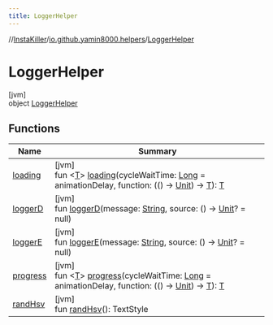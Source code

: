 ```yaml
---
title: LoggerHelper
---
```

//[InstaKiller](../../../index.html)/[io.github.yamin8000.helpers](../index.html)/[LoggerHelper](index.html)



# LoggerHelper



[jvm]\
object [LoggerHelper](index.html)



## Functions


| Name | Summary |
|---|---|
| [loading](loading.html) | [jvm]<br>fun &lt;[T](loading.html)&gt; [loading](loading.html)(cycleWaitTime: [Long](https://kotlinlang.org/api/latest/jvm/stdlib/kotlin/-long/index.html) = animationDelay, function: (() -&gt; [Unit](https://kotlinlang.org/api/latest/jvm/stdlib/kotlin/-unit/index.html)) -&gt; [T](loading.html)): [T](loading.html) |
| [loggerD](logger-d.html) | [jvm]<br>fun [loggerD](logger-d.html)(message: [String](https://kotlinlang.org/api/latest/jvm/stdlib/kotlin/-string/index.html), source: () -&gt; [Unit](https://kotlinlang.org/api/latest/jvm/stdlib/kotlin/-unit/index.html)? = null) |
| [loggerE](logger-e.html) | [jvm]<br>fun [loggerE](logger-e.html)(message: [String](https://kotlinlang.org/api/latest/jvm/stdlib/kotlin/-string/index.html), source: () -&gt; [Unit](https://kotlinlang.org/api/latest/jvm/stdlib/kotlin/-unit/index.html)? = null) |
| [progress](progress.html) | [jvm]<br>fun &lt;[T](progress.html)&gt; [progress](progress.html)(cycleWaitTime: [Long](https://kotlinlang.org/api/latest/jvm/stdlib/kotlin/-long/index.html) = animationDelay, function: (() -&gt; [Unit](https://kotlinlang.org/api/latest/jvm/stdlib/kotlin/-unit/index.html)) -&gt; [T](progress.html)): [T](progress.html) |
| [randHsv](rand-hsv.html) | [jvm]<br>fun [randHsv](rand-hsv.html)(): TextStyle |

